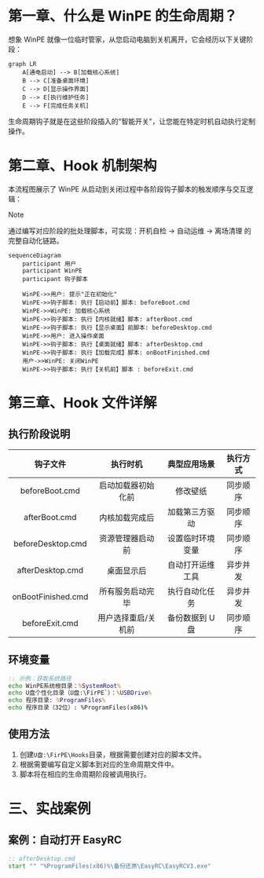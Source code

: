 # 第一章、什么是 WinPE 的生命周期？

想象 WinPE 就像一位临时管家，从您启动电脑到关机离开，它会经历以下关键阶段：

```mermaid
graph LR
    A[通电启动] --> B[加载核心系统]
    B --> C[准备桌面环境]
    C --> D[显示操作界面]
    D --> E[执行维护任务]
    E --> F[完成任务关机]
```

生命周期钩子就是在这些阶段插入的"智能开关"，让您能在特定时机自动执行定制操作。

# 第二章、Hook 机制架构

本流程图展示了 WinPE 从启动到关闭过程中各阶段钩子脚本的触发顺序与交互逻辑：

> [!NOTE]
> 通过编写对应阶段的批处理脚本，可实现：开机自检 → 自动运维 → 离场清理 的完整自动化链路。

```mermaid
sequenceDiagram
    participant 用户
    participant WinPE
    participant 钩子脚本

    WinPE->>用户: 提示"正在初始化"
    WinPE->>钩子脚本: 执行【启动前】脚本: beforeBoot.cmd
    WinPE->>WinPE: 加载核心系统
    WinPE->>钩子脚本: 执行【内核就绪】脚本: afterBoot.cmd
    WinPE->>钩子脚本: 执行【显示桌面】前脚本: beforeDesktop.cmd
    WinPE->>用户: 进入操作桌面
    WinPE->>钩子脚本: 执行【桌面就绪】脚本: afterDesktop.cmd
    WinPE->>钩子脚本: 执行【加载完成】脚本: onBootFinished.cmd
    用户->>WinPE: 关闭WinPE
    WinPE->>钩子脚本: 执行【关机前】脚本 : beforeExit.cmd
```

# 第三章、Hook 文件详解

## 执行阶段说明

|    **钩子文件**    |    **执行时机**     | **典型应用场景** | **执行方式** |
| :----------------: | :-----------------: | :--------------: | :----------: |
|   beforeBoot.cmd   | 启动加载器初始化前  |     修改壁纸     |   同步顺序   |
|   afterBoot.cmd    |   内核加载完成后    |  加载第三方驱动  |   同步顺序   |
| beforeDesktop.cmd  |  资源管理器启动前   | 设置临时环境变量 |   同步顺序   |
|  afterDesktop.cmd  |     桌面显示后      | 自动打开运维工具 |   异步并发   |
| onBootFinished.cmd |  所有服务启动完毕   |  执行自动化任务  |   异步并发   |
|   beforeExit.cmd   | 用户选择重启/关机前 | 备份数据到 U 盘  |   同步顺序   |

## 环境变量

```bat
:: 示例：获取系统路径
echo WinPE系统根目录：%SystemRoot%
echo U盘个性化目录（U盘:\FirPE`）：%USBDrive%
echo 程序目录: %ProgramFiles%
echo 程序目录（32位）: %ProgramFiles(x86)%
```

## 使用方法

1. 创建`U盘:\FirPE\Hooks`目录，根据需要创建对应的脚本文件。
2. 根据需要编写自定义脚本到对应的生命周期文件中。
3. 脚本将在相应的生命周期阶段被调用执行。

# 三、实战案例

## 案例：自动打开 EasyRC

```bat
:: afterDesktop.cmd
start "" "%ProgramFiles(x86)%\备份还原\EasyRC\EasyRCV3.exe"
```
